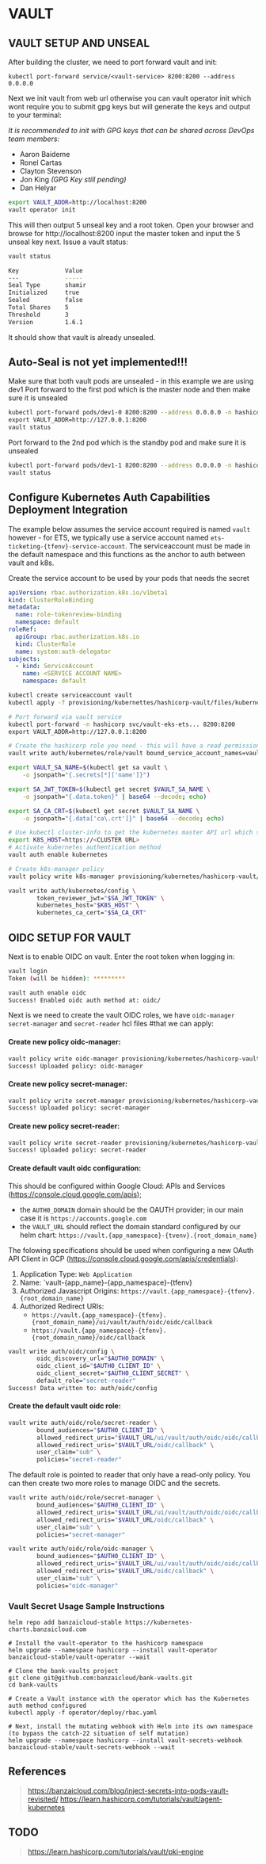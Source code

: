 # VAULT
## VAULT SETUP AND UNSEAL
After building the cluster, we need to port forward vault and init:

`kubectl port-forward service/<vault-service> 8200:8200 --address 0.0.0.0`


Next we init vault from web url otherwise you can vault operator init which wont require you to submit gpg keys but will generate the keys and output to your terminal:

*It is recommended to init with GPG keys that can be shared across DevOps team members:*
- Aaron Baideme
- Ronel Cartas
- Clayton Stevenson
- Jon King *(GPG Key still pending)*
- Dan Helyar

```bash
export VAULT_ADDR=http://localhost:8200
vault operator init
```
This will then output 5 unseal key and a root token. Open your browser and browse for http://localhost:8200 input the master token and input the 5 unseal key next. Issue a vault status:

```bash
vault status

Key             Value
---             -----
Seal Type       shamir
Initialized     true
Sealed          false
Total Shares    5
Threshold       3
Version         1.6.1
```
It should show that vault is already unsealed.

## Auto-Seal is not yet implemented!!!

Make sure that both vault pods are unsealed - in this example we are using dev1
Port forward to the first pod which is the master node and then make sure it is unsealed
```bash
kubectl port-forward pods/dev1-0 8200:8200 --address 0.0.0.0 -n hashicorp
​export VAULT_ADDR=http://127.0.0.1:8200
vault status
```
Port forward to the 2nd pod which is the standby pod and make sure it is unsealed
```bash
kubectl port-forward pods/dev1-1 8200:8200 --address 0.0.0.0 -n hashicorp
vault status 
```

## Configure Kubernetes Auth Capabilities Deployment Integration
The example below assumes the service account required is named `vault` however - for ETS, we typically use a service account named `ets-ticketing-{tfenv}-service-account`. The serviceaccount must be made in the default namespace and this functions as the anchor to auth between vault and k8s.

Create the service account to be used by your pods that needs the secret
```yaml
apiVersion: rbac.authorization.k8s.io/v1beta1
kind: ClusterRoleBinding
metadata:
  name: role-tokenreview-binding
  namespace: default
roleRef:
  apiGroup: rbac.authorization.k8s.io
  kind: ClusterRole
  name: system:auth-delegator
subjects:
  - kind: ServiceAccount
    name: <SERVICE ACCOUNT NAME>
    namespace: default
```

```bash
kubectl create serviceaccount vault
kubectl apply -f provisioning/kubernettes/hashicorp-vault/files/kubernetes-auth.yaml

# Port forward via vault service
kubectl port-forward -n hashicorp svc/vault-eks-ets... 8200:8200
​export VAULT_ADDR=http://127.0.0.1:8200

# Create the hashicorp role you need - this will have a read permission on your secret/ keystore
vault write auth/kubernetes/role/vault bound_service_account_names=vault bound_service_account_namespaces="*" policies=secret-reader ttl=1h

export VAULT_SA_NAME=$(kubectl get sa vault \
    -o jsonpath="{.secrets[*]['name']}")

export SA_JWT_TOKEN=$(kubectl get secret $VAULT_SA_NAME \
    -o jsonpath="{.data.token}" | base64 --decode; echo)

export SA_CA_CRT=$(kubectl get secret $VAULT_SA_NAME \
    -o jsonpath="{.data['ca\.crt']}" | base64 --decode; echo)    

# Use kubectl cluster-info to get the kubernetes master API url which should be exported as:
export K8S_HOST=https://<CLUSTER URL>
# Activate kubernetes authentication method
vault auth enable kubernetes

# Create k8s-manager policy
vault policy write k8s-manager provisioning/kubernetes/hashicorp-vault/files/k8s-manager.hcl 

vault write auth/kubernetes/config \
        token_reviewer_jwt="$SA_JWT_TOKEN" \
        kubernetes_host="$K8S_HOST" \
        kubernetes_ca_cert="$SA_CA_CRT"
```

## OIDC SETUP FOR VAULT
Next is to enable OIDC on vault. Enter the root token when logging in:
```bash
vault login
Token (will be hidden): *********

vault auth enable oidc
Success! Enabled oidc auth method at: oidc/
```

Next is we need to create the vault OIDC roles, we have `oidc-manager` `secret-manager` and `secret-reader` hcl files #that we can apply:

#### Create new policy oidc-manager:
```bash
vault policy write oidc-manager provisioning/kubernetes/hashicorp-vault/files/oidc-manager.hcl
Success! Uploaded policy: oidc-manager
```
#### Create new policy secret-manager:
```bash
vault policy write secret-manager provisioning/kubernetes/hashicorp-vault/files/secrets-manager.hcl 
Success! Uploaded policy: secret-manager
```
#### Create new policy secret-reader:
```bash
vault policy write secret-reader provisioning/kubernetes/hashicorp-vault/files/secrets-reader.hcl 
Success! Uploaded policy: secret-reader
```

#### Create default vault oidc configuration:
This should be configured within Google Cloud: APIs and Services (https://console.cloud.google.com/apis);
   - the `AUTH0_DOMAIN` domain should be the OAUTH provider; in our main case it is `https://accounts.google.com`
   - the `VAULT_URL` should reflect the domain standard configured by our helm chart: `https://vault.{app_namespace}-{tvenv}.{root_domain_name}`

The folowing specifications should be used when configuring a new OAuth API Client in GCP (https://console.cloud.google.com/apis/credentials):

1. Application Type: `Web Application`
2. Name: `vault-{app_name}-{app_namespace}-{tfenv}
3. Authorized Javascript Origins: `https://vault.{app_namespace}-{tfenv}.{root_domain_name}`
4. Authorized Redirect URIs:
    - `https://vault.{app_namespace}-{tfenv}.{root_domain_name}/ui/vault/auth/oidc/oidc/callback`
    - `https://vault.{app_namespace}-{tfenv}.{root_domain_name}/oidc/callback`

```bash
vault write auth/oidc/config \
        oidc_discovery_url="$AUTH0_DOMAIN" \
        oidc_client_id="$AUTH0_CLIENT_ID" \
        oidc_client_secret="$AUTH0_CLIENT_SECRET" \
        default_role="secret-reader"
Success! Data written to: auth/oidc/config
```

#### Create the default vault oidc role:
```bash
vault write auth/oidc/role/secret-reader \
        bound_audiences="$AUTH0_CLIENT_ID" \
        allowed_redirect_uris="$VAULT_URL/ui/vault/auth/oidc/oidc/callback" \
        allowed_redirect_uris="$VAULT_URL/oidc/callback" \
        user_claim="sub" \
        policies="secret-reader"
```
The default role is pointed to reader that only have a read-only policy. You can then create two more roles to manage OIDC and the secrets.

```bash
vault write auth/oidc/role/secret-manager \
        bound_audiences="$AUTH0_CLIENT_ID" \
        allowed_redirect_uris="$VAULT_URL/ui/vault/auth/oidc/oidc/callback" \
        allowed_redirect_uris="$VAULT_URL/oidc/callback" \
        user_claim="sub" \
        policies="secret-manager"

vault write auth/oidc/role/oidc-manager \
        bound_audiences="$AUTH0_CLIENT_ID" \
        allowed_redirect_uris="$VAULT_URL/ui/vault/auth/oidc/oidc/callback" \
        allowed_redirect_uris="$VAULT_URL/oidc/callback" \
        user_claim="sub" \
        policies="oidc-manager"
```
### Vault Secret Usage Sample Instructions
```
helm repo add banzaicloud-stable https://kubernetes-charts.banzaicloud.com
​
# Install the vault-operator to the hashicorp namespace
helm upgrade --namespace hashicorp --install vault-operator banzaicloud-stable/vault-operator --wait
​
# Clone the bank-vaults project
git clone git@github.com:banzaicloud/bank-vaults.git
cd bank-vaults
​
# Create a Vault instance with the operator which has the Kubernetes auth method configured
kubectl apply -f operator/deploy/rbac.yaml
​
# Next, install the mutating webhook with Helm into its own namespace (to bypass the catch-22 situation of self mutation)
helm upgrade --namespace hashicorp --install vault-secrets-webhook banzaicloud-stable/vault-secrets-webhook --wait

```

## References
> https://banzaicloud.com/blog/inject-secrets-into-pods-vault-revisited/
> https://learn.hashicorp.com/tutorials/vault/agent-kubernetes
​
## TODO
> https://learn.hashicorp.com/tutorials/vault/pki-engine